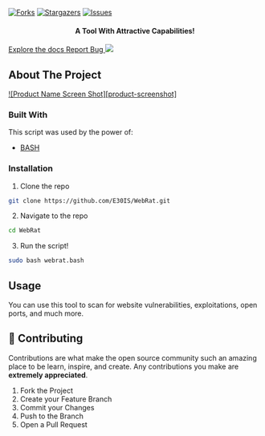 [![Forks][forks-shield]][forks-url]
[![Stargazers][stars-shield]][stars-url]
[![Issues][issues-shield]][issues-url]

<h4 align="center">A Tool With Attractive Capabilities!</h4>

<p align="center">

  <a href="https://github.com/E30IS/WebRat/">Explore the docs
  </a>
  <a href="https://github.com/E30IS/WebRat/issues">Report Bug
  </a>
  <a href="https://en.wikipedia.org/wiki/Linux">
    <img src="https://img.shields.io/badge/Platform-Linux-red">
  </a>

</p>



<!-- ABOUT THE PROJECT -->
## About The Project

[![Product Name Screen Shot][product-screenshot]](https://github.com/E30IS/WebRat)


### Built With
This script was used by the power of:
* [BASH](https://www.gnu.org/software/bash/)


### Installation

1. Clone the repo
```sh
git clone https://github.com/E30IS/WebRat.git
```
2. Navigate to the repo
```sh
cd WebRat
```
3. Run the script!
```sh
sudo bash webrat.bash
```



<!-- USAGE EXAMPLES -->
## Usage

You can use this tool to scan for website vulnerabilities, exploitations, open ports, and much more.  



<!-- CONTRIBUTING -->
## 🤝 Contributing

Contributions are what make the open source community such an amazing place to be learn, inspire, and create. Any contributions you make are **extremely appreciated**.

1. Fork the Project
2. Create your Feature Branch 
3. Commit your Changes 
4. Push to the Branch 
5. Open a Pull Request


<!-- MARKDOWN LINKS & IMAGES -->
<!-- https://www.markdownguide.org/basic-syntax/#reference-style-links -->
[forks-shield]: https://img.shields.io/github/forks/E30IS/WebRat?style=for-the-badge
[forks-url]: https://github.com/E30IS/WebRat/network/members
[stars-shield]: https://img.shields.io/github/stars/E30IS/WebRat?style=for-the-badge
[stars-url]: https://github.com/E30IS/WebRat/stargazers
[issues-shield]: https://img.shields.io/github/issues/E30IS/WebRat?style=for-the-badge
[issues-url]: https://github.com/E30IS/WebRat/issues

